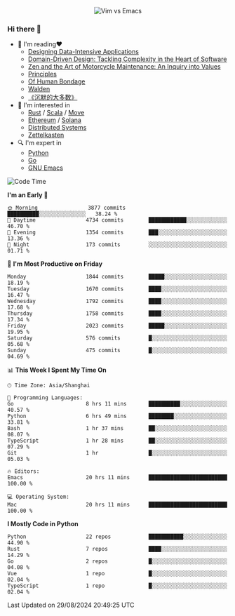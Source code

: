 <p align="center">
    <img src="https://gist.githubusercontent.com/coldnight/e696baffb094e71c96cb302118878eae/raw/40ea5053a6f66cc65f90f437e4173497da225958/banner.gif" alt="Vim vs Emacs" />
</p>

### Hi there 👋

- 📖 I'm reading❤️
    + [Designing Data-Intensive Applications](https://www.oreilly.com/library/view/designing-data-intensive-applications/9781491903063/)
    + [Domain-Driven Design: Tackling Complexity in the Heart of Software](https://www.dddcommunity.org/book/evans_2003/)
    + [Zen and the Art of Motorcycle Maintenance: An Inquiry into Values](https://en.wikipedia.org/wiki/Zen_and_the_Art_of_Motorcycle_Maintenance)
    + [Principles](https://www.principles.com/)
    + [Of Human Bondage](https://en.wikipedia.org/wiki/Of_Human_Bondage)
    + [Walden](https://en.wikipedia.org/wiki/Walden)
    + [《沉默的大多数》](https://en.wikipedia.org/wiki/Silent_majority)
- 🌱 I'm interested in
    + [Rust](https://www.rust-lang.org/) / [Scala](https://www.scala-lang.org/) / [Move](https://github.com/move-language/move/)
    + [Ethereum](https://ethereum.org/en/) / [Solana](https://solana.com/)
	+ [Distributed Systems](https://www.linuxzen.com/notes/topics/20200320174417_%E5%88%86%E5%B8%83%E5%BC%8F/)
	+ [Zettelkasten](https://www.linuxzen.com/notes/notes/20220120080920-slip_box/)
- 🔍 I'm expert in
    + [Python](https://www.python.org/)
    + [Go](https://go.dev/)
    + [GNU Emacs](https://www.gnu.org/software/emacs/)

<!--START_SECTION:waka-->
![Code Time](http://img.shields.io/badge/Code%20Time-3%2C144%20hrs%205%20mins-blue)

**I'm an Early 🐤** 

```text
🌞 Morning                3877 commits        ██████████░░░░░░░░░░░░░░░   38.24 % 
🌆 Daytime                4734 commits        ████████████░░░░░░░░░░░░░   46.70 % 
🌃 Evening                1354 commits        ███░░░░░░░░░░░░░░░░░░░░░░   13.36 % 
🌙 Night                  173 commits         ░░░░░░░░░░░░░░░░░░░░░░░░░   01.71 % 
```
📅 **I'm Most Productive on Friday** 

```text
Monday                   1844 commits        █████░░░░░░░░░░░░░░░░░░░░   18.19 % 
Tuesday                  1670 commits        ████░░░░░░░░░░░░░░░░░░░░░   16.47 % 
Wednesday                1792 commits        ████░░░░░░░░░░░░░░░░░░░░░   17.68 % 
Thursday                 1758 commits        ████░░░░░░░░░░░░░░░░░░░░░   17.34 % 
Friday                   2023 commits        █████░░░░░░░░░░░░░░░░░░░░   19.95 % 
Saturday                 576 commits         █░░░░░░░░░░░░░░░░░░░░░░░░   05.68 % 
Sunday                   475 commits         █░░░░░░░░░░░░░░░░░░░░░░░░   04.69 % 
```


📊 **This Week I Spent My Time On** 

```text
🕑︎ Time Zone: Asia/Shanghai

💬 Programming Languages: 
Go                       8 hrs 11 mins       ██████████░░░░░░░░░░░░░░░   40.57 % 
Python                   6 hrs 49 mins       ████████░░░░░░░░░░░░░░░░░   33.81 % 
Bash                     1 hr 37 mins        ██░░░░░░░░░░░░░░░░░░░░░░░   08.07 % 
TypeScript               1 hr 28 mins        ██░░░░░░░░░░░░░░░░░░░░░░░   07.29 % 
Git                      1 hr                █░░░░░░░░░░░░░░░░░░░░░░░░   05.03 % 

🔥 Editors: 
Emacs                    20 hrs 11 mins      █████████████████████████   100.00 % 

💻 Operating System: 
Mac                      20 hrs 11 mins      █████████████████████████   100.00 % 
```

**I Mostly Code in Python** 

```text
Python                   22 repos            ███████████░░░░░░░░░░░░░░   44.90 % 
Rust                     7 repos             ████░░░░░░░░░░░░░░░░░░░░░   14.29 % 
Go                       2 repos             █░░░░░░░░░░░░░░░░░░░░░░░░   04.08 % 
Vue                      1 repo              █░░░░░░░░░░░░░░░░░░░░░░░░   02.04 % 
TypeScript               1 repo              █░░░░░░░░░░░░░░░░░░░░░░░░   02.04 % 
```




 Last Updated on 29/08/2024 20:49:25 UTC
<!--END_SECTION:waka-->
